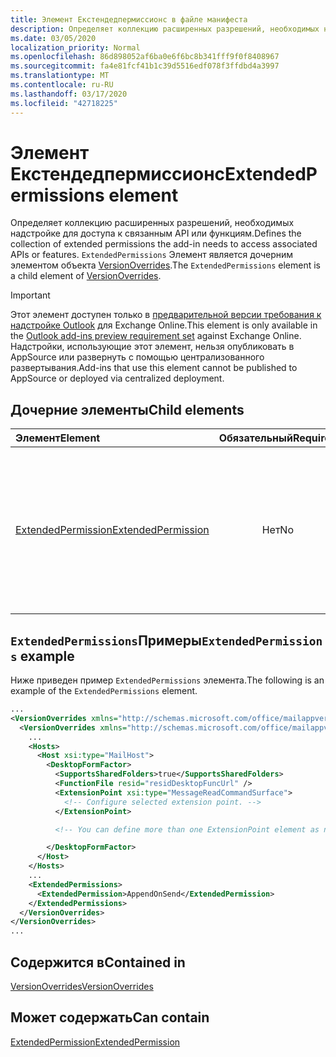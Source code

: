```yaml
---
title: Элемент Екстендедпермиссионс в файле манифеста
description: Определяет коллекцию расширенных разрешений, необходимых надстройке для доступа к связанным API или функциям.
ms.date: 03/05/2020
localization_priority: Normal
ms.openlocfilehash: 86d898052af6ba0e6f6bc8b341fff9f0f8408967
ms.sourcegitcommit: fa4e81fcf41b1c39d5516edf078f3ffdbd4a3997
ms.translationtype: MT
ms.contentlocale: ru-RU
ms.lasthandoff: 03/17/2020
ms.locfileid: "42718225"
---
```

# <a name="extendedpermissions-element"></a><span data-ttu-id="6838d-103">Элемент Екстендедпермиссионс</span><span class="sxs-lookup"><span data-stu-id="6838d-103">ExtendedPermissions element</span></span>

<span data-ttu-id="6838d-104">Определяет коллекцию расширенных разрешений, необходимых надстройке для доступа к связанным API или функциям.</span><span class="sxs-lookup"><span data-stu-id="6838d-104">Defines the collection of extended permissions the add-in needs to access associated APIs or features.</span></span> <span data-ttu-id="6838d-105">`ExtendedPermissions` Элемент является дочерним элементом объекта [VersionOverrides](versionoverrides.md).</span><span class="sxs-lookup"><span data-stu-id="6838d-105">The `ExtendedPermissions` element is a child element of [VersionOverrides](versionoverrides.md).</span></span>

> [!IMPORTANT]
> <span data-ttu-id="6838d-106">Этот элемент доступен только в [предварительной версии требования к надстройке Outlook](../objectmodel/preview-requirement-set/outlook-requirement-set-preview.md) для Exchange Online.</span><span class="sxs-lookup"><span data-stu-id="6838d-106">This element is only available in the [Outlook add-ins preview requirement set](../objectmodel/preview-requirement-set/outlook-requirement-set-preview.md) against Exchange Online.</span></span> <span data-ttu-id="6838d-107">Надстройки, использующие этот элемент, нельзя опубликовать в AppSource или развернуть с помощью централизованного развертывания.</span><span class="sxs-lookup"><span data-stu-id="6838d-107">Add-ins that use this element cannot be published to AppSource or deployed via centralized deployment.</span></span>

## <a name="child-elements"></a><span data-ttu-id="6838d-108">Дочерние элементы</span><span class="sxs-lookup"><span data-stu-id="6838d-108">Child elements</span></span>

|  <span data-ttu-id="6838d-109">Элемент</span><span class="sxs-lookup"><span data-stu-id="6838d-109">Element</span></span> |  <span data-ttu-id="6838d-110">Обязательный</span><span class="sxs-lookup"><span data-stu-id="6838d-110">Required</span></span>  |  <span data-ttu-id="6838d-111">Описание</span><span class="sxs-lookup"><span data-stu-id="6838d-111">Description</span></span>  |
|:-----|:-----:|:-----|
|  [<span data-ttu-id="6838d-112">ExtendedPermission</span><span class="sxs-lookup"><span data-stu-id="6838d-112">ExtendedPermission</span></span>](extendedpermission.md)    |  <span data-ttu-id="6838d-113">Нет</span><span class="sxs-lookup"><span data-stu-id="6838d-113">No</span></span>   | <span data-ttu-id="6838d-114">Определяет расширенное разрешение, необходимое надстройке для доступа к связанному API или функции.</span><span class="sxs-lookup"><span data-stu-id="6838d-114">Defines an extended permission needed for the add-in to access the associated API or feature.</span></span> |

## <a name="extendedpermissions-example"></a><span data-ttu-id="6838d-115">`ExtendedPermissions`Примеры</span><span class="sxs-lookup"><span data-stu-id="6838d-115">`ExtendedPermissions` example</span></span>

<span data-ttu-id="6838d-116">Ниже приведен пример `ExtendedPermissions` элемента.</span><span class="sxs-lookup"><span data-stu-id="6838d-116">The following is an example of the `ExtendedPermissions` element.</span></span>

```XML
...
<VersionOverrides xmlns="http://schemas.microsoft.com/office/mailappversionoverrides" xsi:type="VersionOverridesV1_0">
  <VersionOverrides xmlns="http://schemas.microsoft.com/office/mailappversionoverrides/1.1" xsi:type="VersionOverridesV1_1">
    ...
    <Hosts>
      <Host xsi:type="MailHost">
        <DesktopFormFactor>
          <SupportsSharedFolders>true</SupportsSharedFolders>
          <FunctionFile resid="residDesktopFuncUrl" />
          <ExtensionPoint xsi:type="MessageReadCommandSurface">
            <!-- Configure selected extension point. -->
          </ExtensionPoint>

          <!-- You can define more than one ExtensionPoint element as needed. -->

        </DesktopFormFactor>
      </Host>
    </Hosts>
    ...
    <ExtendedPermissions>
      <ExtendedPermission>AppendOnSend</ExtendedPermission>
    </ExtendedPermissions>
  </VersionOverrides>
</VersionOverrides>
...
```

## <a name="contained-in"></a><span data-ttu-id="6838d-117">Содержится в</span><span class="sxs-lookup"><span data-stu-id="6838d-117">Contained in</span></span>

[<span data-ttu-id="6838d-118">VersionOverrides</span><span class="sxs-lookup"><span data-stu-id="6838d-118">VersionOverrides</span></span>](versionoverrides.md)

## <a name="can-contain"></a><span data-ttu-id="6838d-119">Может содержать</span><span class="sxs-lookup"><span data-stu-id="6838d-119">Can contain</span></span>

[<span data-ttu-id="6838d-120">ExtendedPermission</span><span class="sxs-lookup"><span data-stu-id="6838d-120">ExtendedPermission</span></span>](extendedpermission.md)
